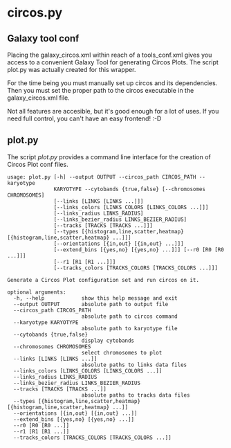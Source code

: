 circos.py
=========

Galaxy tool conf
----------------

Placing the galaxy_circos.xml within reach of a tools_conf.xml gives
you access to a convenient Galaxy Tool for generating Circos Plots.
The script plot.py was actually created for this wrapper.

For the time being you must manually set up circos and its
dependencies. Then you must set the proper path to the circos
executable in the galaxy_circos.xml file.

Not all features are accesible, but it's good enough for a lot of
uses. If you need full control, you can't have an easy frontend! :-D


plot.py
-------

The script *plot.py* provides a command line interface for the creation of Circos Plot conf files.

    usage: plot.py [-h] --output OUTPUT --circos_path CIRCOS_PATH --karyotype
                   KARYOTYPE --cytobands {true,false} [--chromosomes CHROMOSOMES]
                   [--links [LINKS [LINKS ...]]]
                   [--links_colors [LINKS_COLORS [LINKS_COLORS ...]]]
                   [--links_radius LINKS_RADIUS]
                   [--links_bezier_radius LINKS_BEZIER_RADIUS]
                   [--tracks [TRACKS [TRACKS ...]]]
                   [--types [{histogram,line,scatter,heatmap} [{histogram,line,scatter,heatmap} ...]]]
                   [--orientations [{in,out} [{in,out} ...]]]
                   [--extend_bins [{yes,no} [{yes,no} ...]]] [--r0 [R0 [R0 ...]]]
                   [--r1 [R1 [R1 ...]]]
                   [--tracks_colors [TRACKS_COLORS [TRACKS_COLORS ...]]]
    
    Generate a Circos Plot configuration set and run circos on it.
    
    optional arguments:
      -h, --help            show this help message and exit
      --output OUTPUT       absolute path to output file
      --circos_path CIRCOS_PATH
                            absolute path to circos command
      --karyotype KARYOTYPE
                            absolute path to karyotype file
      --cytobands {true,false}
                            display cytobands
      --chromosomes CHROMOSOMES
                            select chromosomes to plot
      --links [LINKS [LINKS ...]]
                            absolute paths to links data files
      --links_colors [LINKS_COLORS [LINKS_COLORS ...]]
      --links_radius LINKS_RADIUS
      --links_bezier_radius LINKS_BEZIER_RADIUS
      --tracks [TRACKS [TRACKS ...]]
                            absolute paths to tracks data files
      --types [{histogram,line,scatter,heatmap} [{histogram,line,scatter,heatmap} ...]]
      --orientations [{in,out} [{in,out} ...]]
      --extend_bins [{yes,no} [{yes,no} ...]]
      --r0 [R0 [R0 ...]]
      --r1 [R1 [R1 ...]]
      --tracks_colors [TRACKS_COLORS [TRACKS_COLORS ...]]



